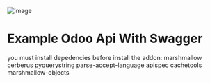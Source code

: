 ![image](https://github.com/rianmz-genz/odoo_with_swagger/assets/112241649/0480e35b-3e56-40de-a30d-e0d4330237a2)
<h1>Example Odoo Api With Swagger</h1>
you must install depedencies before install the addon:
marshmallow cerberus pyquerystring parse-accept-language apispec cachetools marshmallow-objects
